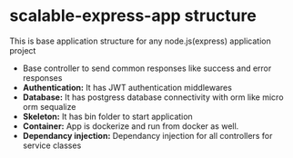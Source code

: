 # scalable-express-app structure

This is base application structure for any node.js(express) application project

- Base controller to send common responses like success and error responses
- **Authentication:** It has JWT authentication middlewares
- **Database:** It has postgress database connectivity with orm like micro orm sequalize
- **Skeleton:** It has bin folder to start application 
- **Container:** App is dockerize and run from docker as well.
- **Dependancy injection:** Dependancy injection for all controllers for service classes